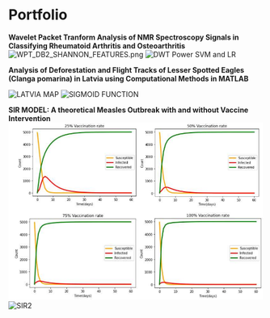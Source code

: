 # Portfolio

**Wavelet Packet Tranform Analysis of NMR Spectroscopy Signals in Classifying Rheumatoid Arthritis and Osteoarthritis**
![WPT_DB2_SHANNON_FEATURES.png](WPT_DB2_SHANNON_FEATURES.png=250x250)
![DWT Power SVM and LR](https://github.com/user-attachments/assets/e52fc8e0-9590-45c3-8993-3ee0d1bafd73)

**Analysis of Deforestation and Flight Tracks of Lesser Spotted Eagles (Clanga pomarina) in Latvia using Computational Methods in MATLAB**

![LATVIA MAP](https://github.com/user-attachments/assets/82ddf615-8e02-4ad5-8ebd-ef43e3a39642)
![SIGMOID FUNCTION](https://github.com/user-attachments/assets/f32a2f63-b70d-4cf2-bafa-229c36398078)

**SIR MODEL: A theoretical Measles Outbreak with and without Vaccine Intervention**
![SIR](SIR.PNG)
![SIR2](https://github.com/user-attachments/assets/881b5011-6179-437a-9dc9-a2a3cfd6ae4f)
